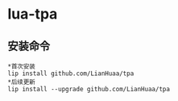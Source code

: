 # lua-tpa
## 安装命令
    *首次安装  
    lip install github.com/LianHuaa/tpa  
    *后续更新  
    lip install --upgrade github.com/LianHuaa/tpa  
